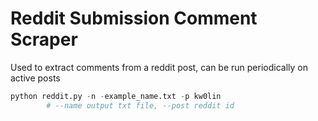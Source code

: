 # Reddit Submission Comment Scraper
Used to extract comments from a reddit post, can be run periodically on active posts
```python
python reddit.py -n -example_name.txt -p kw0lin
		# --name output txt file, --post reddit id
```
